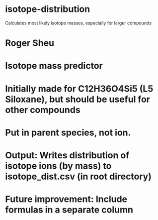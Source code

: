 # isotope-distribution
Calculates most likely isotope masses, especially for larger compounds


# Roger Sheu
# Isotope mass predictor

# Initially made for C12H36O4Si5 (L5 Siloxane), but should be useful for other compounds

# Put in parent species, not ion.

# Output: Writes distribution of isotope ions (by mass) to isotope_dist.csv (in root directory)

# Future improvement: Include formulas in a separate column
